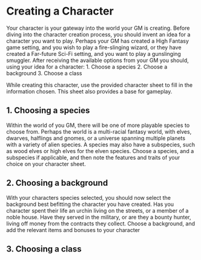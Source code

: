 # Creating a Character
Your character is your gateway into the world your GM is creating. Before diving into the character creation process, you should invent an idea for a character you want to play. Perhaps your GM has created a High Fantasy game setting, and you wish to play a fire-slinging wizard, or they have created a Far-future Sci-Fi setting, and you want to play a gunslinging smuggler. After receiving the available options from your GM you should, using your idea for a character:
    1. Choose a species
    2. Choose a background
    3. Choose a class

While creating this character, use the provided character sheet to fill in the information chosen. This sheet also provides a base for gameplay.

## 1. Choosing a species
Within the world of you GM, there will be one of more playable species to choose from. Perhaps the world is a multi-racial fantasy world, with elves, dwarves, halflings and gnomes, or a universe spanning multiple planets with a variety of alien species. A species may also have a subspecies, such as wood elves or high elves for the elven species. Choose a species, and a subspecies if applicable, and then note the features and traits of your choice on your character sheet.

## 2. Choosing a background
With your characters species selected, you should now select the background best befitting the character you have created. Has you character spent their life an urchin living on the streets, or a member of a noble house. Have they served in the military, or are they a bounty hunter, living off money from the contracts they collect. Choose a background, and add the relevant items and bonuses to your character

## 3. Choosing a class
